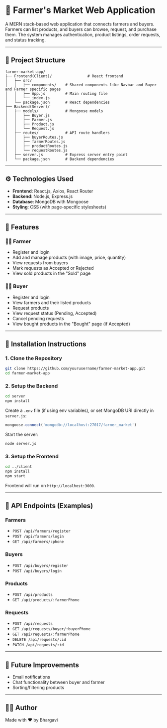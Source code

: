 # 🛒 Farmer's Market Web Application

A MERN stack-based web application that connects farmers and buyers. Farmers can list products, and buyers can browse, request, and purchase them. The system manages authentication, product listings, order requests, and status tracking.

---

## 📁 Project Structure

```
farmer-market-app/
├── Frontend(Client)/                # React frontend
│   ├── src/
│   │   ├── components/    # Shared components like Navbar and Buyer and Farmer specific pages
│   │   ├── App.js         # Main routing file
│   │   └── index.js
│   └── package.json       # React dependencies
├── Backend(Server)/
│   ├── models/            # Mongoose models
│   │   ├── Buyer.js
│   │   ├── Farmer.js
│   │   ├── Product.js
│   │   └── Request.js
│   ├── routes/            # API route handlers
│   │   ├── buyerRoutes.js
│   │   ├── farmerRoutes.js
│   │   ├── productRoutes.js
│   │   └── requestRoutes.js
│   ├── server.js          # Express server entry point
│   └── package.json       # Backend dependencies
```

---

## ⚙️ Technologies Used

- **Frontend**: React.js, Axios, React Router
- **Backend**: Node.js, Express.js
- **Database**: MongoDB with Mongoose
- **Styling**: CSS (with page-specific stylesheets)

---

## 🚀 Features

### 👨‍🌾 Farmer
- Register and login
- Add and manage products (with image, price, quantity)
- View requests from buyers
- Mark requests as Accepted or Rejected
- View sold products in the "Sold" page

### 🧑‍🌾 Buyer
- Register and login
- View farmers and their listed products
- Request products
- View request status (Pending, Accepted)
- Cancel pending requests
- View bought products in the "Bought" page (if Accepted)

---

## 🧪 Installation Instructions

### 1. Clone the Repository

```bash
git clone https://github.com/yourusername/farmer-market-app.git
cd farmer-market-app
```

### 2. Setup the Backend

```bash
cd server
npm install
```

Create a `.env` file (if using env variables), or set MongoDB URI directly in `server.js`:

```js
mongoose.connect('mongodb://localhost:27017/farmer_market')
```

Start the server:

```bash
node server.js
```

### 3. Setup the Frontend

```bash
cd ../client
npm install
npm start
```

Frontend will run on `http://localhost:3000`.

---

## 🔗 API Endpoints (Examples)

### Farmers
- `POST /api/farmers/register`
- `POST /api/farmers/login`
- `GET /api/farmers/:phone`

### Buyers
- `POST /api/buyers/register`
- `POST /api/buyers/login`

### Products
- `POST /api/products`
- `GET /api/products/:farmerPhone`

### Requests
- `POST /api/requests`
- `GET /api/requests/buyer/:buyerPhone`
- `GET /api/requests/:farmerPhone`
- `DELETE /api/requests/:id`
- `PATCH /api/requests/:id`

---

## 📝 Future Improvements

- Email notifications
- Chat functionality between buyer and farmer
- Sorting/filtering products

---

## 🧑‍💻 Author

Made with ❤️ by Bhargavi

